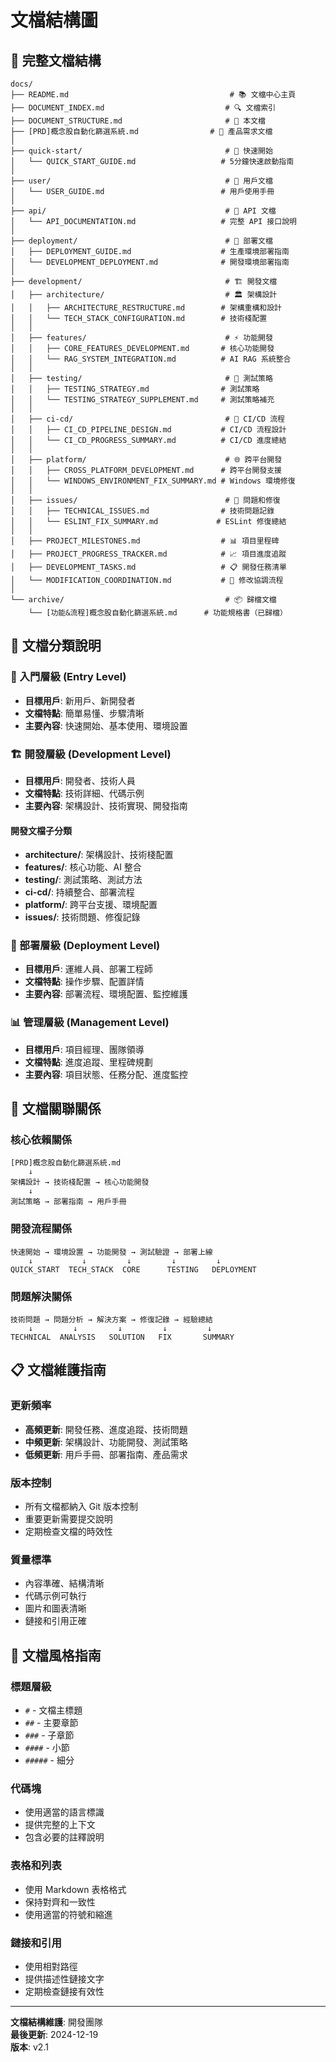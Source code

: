 # 文檔結構圖

## 📁 完整文檔結構

```
docs/
├── README.md                                    # 📚 文檔中心主頁
├── DOCUMENT_INDEX.md                           # 🔍 文檔索引
├── DOCUMENT_STRUCTURE.md                       # 📁 本文檔
├── [PRD]概念股自動化篩選系統.md                # 🎯 產品需求文檔
│
├── quick-start/                                # 🚀 快速開始
│   └── QUICK_START_GUIDE.md                   # 5分鐘快速啟動指南
│
├── user/                                       # 👥 用戶文檔
│   └── USER_GUIDE.md                          # 用戶使用手冊
│
├── api/                                        # 📡 API 文檔
│   └── API_DOCUMENTATION.md                   # 完整 API 接口說明
│
├── deployment/                                 # 🚢 部署文檔
│   ├── DEPLOYMENT_GUIDE.md                    # 生產環境部署指南
│   └── DEVELOPMENT_DEPLOYMENT.md              # 開發環境部署指南
│
├── development/                                # 🏗️ 開發文檔
│   ├── architecture/                           # 🏛️ 架構設計
│   │   ├── ARCHITECTURE_RESTRUCTURE.md        # 架構重構和設計
│   │   └── TECH_STACK_CONFIGURATION.md        # 技術棧配置
│   │
│   ├── features/                               # ⚡ 功能開發
│   │   ├── CORE_FEATURES_DEVELOPMENT.md       # 核心功能開發
│   │   └── RAG_SYSTEM_INTEGRATION.md          # AI RAG 系統整合
│   │
│   ├── testing/                                # 🧪 測試策略
│   │   ├── TESTING_STRATEGY.md                # 測試策略
│   │   └── TESTING_STRATEGY_SUPPLEMENT.md     # 測試策略補充
│   │
│   ├── ci-cd/                                  # 🔄 CI/CD 流程
│   │   ├── CI_CD_PIPELINE_DESIGN.md           # CI/CD 流程設計
│   │   └── CI_CD_PROGRESS_SUMMARY.md          # CI/CD 進度總結
│   │
│   ├── platform/                               # 🌐 跨平台開發
│   │   ├── CROSS_PLATFORM_DEVELOPMENT.md      # 跨平台開發支援
│   │   └── WINDOWS_ENVIRONMENT_FIX_SUMMARY.md # Windows 環境修復
│   │
│   ├── issues/                                 # 🐛 問題和修復
│   │   ├── TECHNICAL_ISSUES.md                # 技術問題記錄
│   │   └── ESLINT_FIX_SUMMARY.md             # ESLint 修復總結
│   │
│   ├── PROJECT_MILESTONES.md                  # 📊 項目里程碑
│   ├── PROJECT_PROGRESS_TRACKER.md            # 📈 項目進度追蹤
│   ├── DEVELOPMENT_TASKS.md                   # 📋 開發任務清單
│   └── MODIFICATION_COORDINATION.md           # 🔀 修改協調流程
│
└── archive/                                    # 📦 歸檔文檔
    └── [功能&流程]概念股自動化篩選系統.md      # 功能規格書（已歸檔）
```

## 🎯 文檔分類說明

### 🚀 入門層級 (Entry Level)

- **目標用戶**: 新用戶、新開發者
- **文檔特點**: 簡單易懂、步驟清晰
- **主要內容**: 快速開始、基本使用、環境設置

### 🏗️ 開發層級 (Development Level)

- **目標用戶**: 開發者、技術人員
- **文檔特點**: 技術詳細、代碼示例
- **主要內容**: 架構設計、技術實現、開發指南

#### 開發文檔子分類

- **architecture/**: 架構設計、技術棧配置
- **features/**: 核心功能、AI 整合
- **testing/**: 測試策略、測試方法
- **ci-cd/**: 持續整合、部署流程
- **platform/**: 跨平台支援、環境配置
- **issues/**: 技術問題、修復記錄

### 🚢 部署層級 (Deployment Level)

- **目標用戶**: 運維人員、部署工程師
- **文檔特點**: 操作步驟、配置詳情
- **主要內容**: 部署流程、環境配置、監控維護

### 📊 管理層級 (Management Level)

- **目標用戶**: 項目經理、團隊領導
- **文檔特點**: 進度追蹤、里程碑規劃
- **主要內容**: 項目狀態、任務分配、進度監控

## 🔄 文檔關聯關係

### 核心依賴關係

```
[PRD]概念股自動化篩選系統.md
    ↓
架構設計 → 技術棧配置 → 核心功能開發
    ↓
測試策略 → 部署指南 → 用戶手冊
```

### 開發流程關係

```
快速開始 → 環境設置 → 功能開發 → 測試驗證 → 部署上線
    ↓           ↓         ↓         ↓         ↓
QUICK_START  TECH_STACK  CORE      TESTING   DEPLOYMENT
```

### 問題解決關係

```
技術問題 → 問題分析 → 解決方案 → 修復記錄 → 經驗總結
    ↓         ↓         ↓         ↓         ↓
TECHNICAL  ANALYSIS   SOLUTION   FIX       SUMMARY
```

## 📋 文檔維護指南

### 更新頻率

- **高頻更新**: 開發任務、進度追蹤、技術問題
- **中頻更新**: 架構設計、功能開發、測試策略
- **低頻更新**: 用戶手冊、部署指南、產品需求

### 版本控制

- 所有文檔都納入 Git 版本控制
- 重要更新需要提交說明
- 定期檢查文檔的時效性

### 質量標準

- 內容準確、結構清晰
- 代碼示例可執行
- 圖片和圖表清晰
- 鏈接和引用正確

## 🎨 文檔風格指南

### 標題層級

- `#` - 文檔主標題
- `##` - 主要章節
- `###` - 子章節
- `####` - 小節
- `#####` - 細分

### 代碼塊

- 使用適當的語言標識
- 提供完整的上下文
- 包含必要的註釋說明

### 表格和列表

- 使用 Markdown 表格格式
- 保持對齊和一致性
- 使用適當的符號和縮進

### 鏈接和引用

- 使用相對路徑
- 提供描述性鏈接文字
- 定期檢查鏈接有效性

---

**文檔結構維護**: 開發團隊  
**最後更新**: 2024-12-19  
**版本**: v2.1
